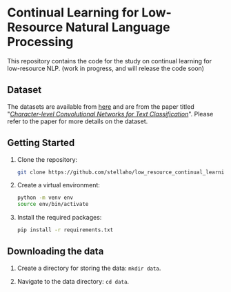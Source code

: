 # Continual Learning for Low-Resource Natural Language Processing

This repository contains the code for the study on continual learning for low-resource NLP. (work in progress, and will release the code soon)

## Dataset

The datasets are available from [here](http://goo.gl/JyCnZq) and are from the paper titled "*[Character-level Convolutional Networks for Text Classification](https://proceedings.neurips.cc/paper_files/paper/2015/file/250cf8b51c773f3f8dc8b4be867a9a02-Paper.pdf)*". Please refer to the paper for more details on the dataset.

## Getting Started

1. Clone the repository:
   ```bash
   git clone https://github.com/stellaho/low_resource_continual_learning.git

2. Create a virtual environment:
   ```bash
   python -m venv env
   source env/bin/activate

3. Install the required packages:
   ```bash
   pip install -r requirements.txt
   ```

## Downloading the data

1. Create a directory for storing the data: `mkdir data`.

2. Navigate to the data directory: `cd data`.

